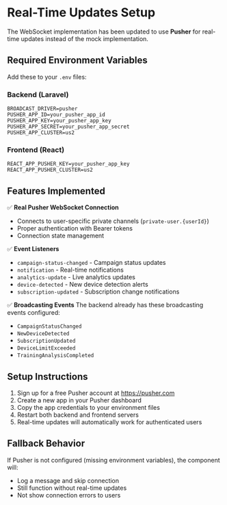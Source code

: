# Real-Time Updates Setup

The WebSocket implementation has been updated to use **Pusher** for real-time updates instead of the mock implementation.

## Required Environment Variables

Add these to your `.env` files:

### Backend (Laravel)
```env
BROADCAST_DRIVER=pusher
PUSHER_APP_ID=your_pusher_app_id
PUSHER_APP_KEY=your_pusher_app_key
PUSHER_APP_SECRET=your_pusher_app_secret
PUSHER_APP_CLUSTER=us2
```

### Frontend (React)
```env
REACT_APP_PUSHER_KEY=your_pusher_app_key
REACT_APP_PUSHER_CLUSTER=us2
```

## Features Implemented

✅ **Real Pusher WebSocket Connection**
- Connects to user-specific private channels (`private-user.{userId}`)
- Proper authentication with Bearer tokens
- Connection state management

✅ **Event Listeners**
- `campaign-status-changed` - Campaign status updates
- `notification` - Real-time notifications
- `analytics-update` - Live analytics updates
- `device-detected` - New device detection alerts
- `subscription-updated` - Subscription change notifications

✅ **Broadcasting Events**
The backend already has these broadcasting events configured:
- `CampaignStatusChanged`
- `NewDeviceDetected` 
- `SubscriptionUpdated`
- `DeviceLimitExceeded`
- `TrainingAnalysisCompleted`

## Setup Instructions

1. Sign up for a free Pusher account at https://pusher.com
2. Create a new app in your Pusher dashboard
3. Copy the app credentials to your environment files
4. Restart both backend and frontend servers
5. Real-time updates will automatically work for authenticated users

## Fallback Behavior

If Pusher is not configured (missing environment variables), the component will:
- Log a message and skip connection
- Still function without real-time updates
- Not show connection errors to users
